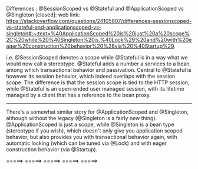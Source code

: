 Differences : @SessionScoped vs @Stateful and @ApplicationScoped vs @Singleton [closed]:
web link: https://stackoverflow.com/questions/24105807/differences-sessionscoped-vs-stateful-and-applicationscoped-vs-singleton#:~:text=%40ApplicationScoped%20is%20just%20a%20scope%2C%20while%20%40Singleton%20is,%40Lock%29%20and%20with%20eager%20construction%20behavior%20%28via%20%40Startup%29.

i.e. 
@SessionScoped denotes a scope while @Stateful is in a way what we would now call a stereotype. @Stateful adds a number a services to a bean, among which transactional behavior and passivation.
Central to @Stateful is however its session behavior, which indeed overlaps with the session scope.
The difference is that the session scope is tied to the HTTP session, while @Stateful is an open-ended user managed session, with its lifetime managed by a client that has a reference to the bean proxy.

 ----- ----- -----
There's a somewhat similar story for @ApplicationScoped and @Singleton, although without the legacy (@Singleton is a fairly new thing). 
@ApplicationScoped is just a scope, while @Singleton is a bean type (stereotype if you wish), which doesn't only give you application scoped behavior, but also provides you with transactional behavior again, with automatic locking (which can be tuned via @Lock) and with eager construction behavior (via @Startup).



 =====> =====> =====> =====> =====> 



























